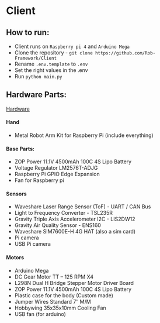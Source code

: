 # Client

## How to run:
* Client runs on `Raspberry pi 4` and `Arduino Mega`
* Clone the repository - `git clone https://github.com/Rob-Framework/Client`
* Rename `.env.template` to `.env`
* Set the right values in the .env
* Run `python main.py`

## Hardware Parts:
[Hardware](hardware.md)
#### Hand
* Metal Robot Arm Kit for Raspberry Pi (include everything)

#### Base Parts:
* ZOP Power 11.1V 4500mAh 100C 4S Lipo Battery
* Voltage Regulator LM2576T-ADJG
* Raspberry Pi GPIO Edge Expansion
* Fan for Raspberry pi 


#### Sensors
* Waveshare Laser Range Sensor (ToF) - UART / CAN Bus
* Light to Frequency Converter - TSL235R
* Gravity Triple Axis Accelerometer I2C - LIS2DW12
* Gravity Air Quality Sensor - ENS160
* Waveshare SIM7600E-H 4G HAT (also a sim card)
* Pi camera
* USB Pi camera

#### Motors
* Arduino Mega
* DC Gear Motor TT – 125 RPM X4
* L298N Dual H Bridge Stepper Motor Driver Board
* ZOP Power 11.1V 4500mAh 100C 4S Lipo Battery
* Plastic case for the body (Custom made)
* Jumper Wires Standard 7″ M/M
* Hobbywing 35x35x10mm Cooling Fan
* USB fan (for arduino)
